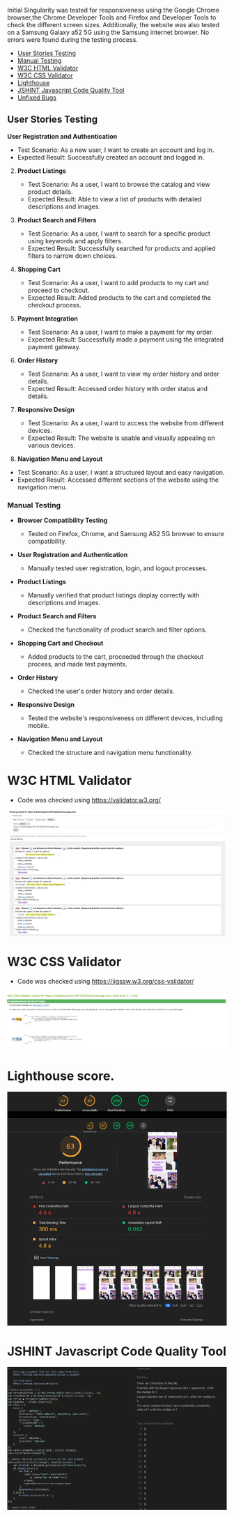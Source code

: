 Initial Singularity was tested for responsiveness using the Google Chrome browser,the Chrome  Developer Tools and Firefox and Developer Tools to check the different screen sizes. Additionally, the website was also tested on a Samsung Galaxy a52 5G using the Samsung internet browser. No errors were found during the testing process.

- [User Stories Testing](#user-stories-testing)
- [Manual Testing](#manual-testing)
- [W3C HTML Validator](#w3c-html-validator) 
- [W3C CSS Validator](#w3c-css-validator)
- [Lighthouse](#lighthouse-score)
- [JSHINT Javascript Code Quality Tool](#jshint-javascript-code-quality-tool)
- [Unfixed Bugs](#unfixed-bugs)


## User Stories Testing

**User Registration and Authentication**
   - Test Scenario: As a new user, I want to create an account and log in.
   - Expected Result: Successfully created an account and logged in.

2. **Product Listings**
   - Test Scenario: As a user, I want to browse the catalog and view product details.
   - Expected Result: Able to view a list of products with detailed descriptions and images.

3. **Product Search and Filters**
   - Test Scenario: As a user, I want to search for a specific product using keywords and apply filters.
   - Expected Result: Successfully searched for products and applied filters to narrow down choices.

4. **Shopping Cart**
   - Test Scenario: As a user, I want to add products to my cart and proceed to checkout.
   - Expected Result: Added products to the cart and completed the checkout process.

5. **Payment Integration**
   - Test Scenario: As a user, I want to make a payment for my order.
   - Expected Result: Successfully made a payment using the integrated payment gateway.

6. **Order History**
   - Test Scenario: As a user, I want to view my order history and order details.
   - Expected Result: Accessed order history with order status and details.

7. **Responsive Design**
   - Test Scenario: As a user, I want to access the website from different devices.
   - Expected Result: The website is usable and visually appealing on various devices.

8.  **Navigation Menu and Layout**
   - Test Scenario: As a user, I want a structured layout and easy navigation.
   - Expected Result: Accessed different sections of the website using the navigation menu.

### Manual Testing

- **Browser Compatibility Testing**
  - Tested on Firefox, Chrome, and Samsung A52 5G browser to ensure compatibility.

- **User Registration and Authentication**
  - Manually tested user registration, login, and logout processes.

- **Product Listings**
  - Manually verified that product listings display correctly with descriptions and images.

- **Product Search and Filters**
  - Checked the functionality of product search and filter options.

- **Shopping Cart and Checkout**
  - Added products to the cart, proceeded through the checkout process, and made test payments.

- **Order History**
  - Checked the user's order history and order details.

- **Responsive Design**
  - Tested the website's responsiveness on different devices, including mobile.

- **Navigation Menu and Layout**
  - Checked the structure and navigation menu functionality.


# W3C HTML Validator
 - Code was checked using https://validator.w3.org/ 

 ![W3C HTML Validator](./static/testing-images/html-validator-error.png)

# W3C CSS Validator
-  Code was checked using https://jigsaw.w3.org/css-validator/ 
  
![(Jigsaw) validator](./static/testing-images/css-validator.png)

# Lighthouse score. 

![Lighthouse Test](./static/testing-images/lighthouse-score.png)

# JSHINT Javascript Code Quality Tool
![jshint](./static/testing-images/jshint.png)